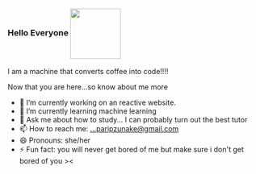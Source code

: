 ### Hello Everyone <a href="URL_REDIRECT" target="blank"><img align="center" src="https://tenor.com/view/the-blobs-live-on-waving-hey-smiling-hi-gif-14457690" height="100" /></a>

I am a machine that converts coffee into code!!!!

Now that you are here...so know about me more
- 🔭 I’m currently working on an reactive website. 
- 🌱 I’m currently learning machine learning
- 💬 Ask me about how to study... I can probably turn out the best tutor
- 📫 How to reach me: ...paripzunake@gmail.com
- 😄 Pronouns: she/her
- ⚡ Fun fact: you will never get bored of me but make sure i don't get bored of you ><
